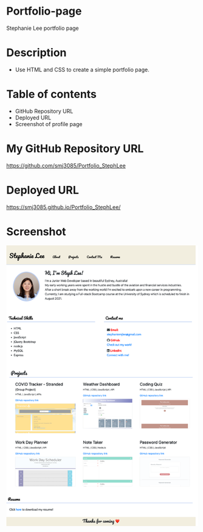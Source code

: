 # Portfolio-page
Stephanie Lee portfolio page

# Description 
* Use HTML and CSS to create a simple portfolio page.


# Table of contents
* GitHub Repository URL
* Deployed URL
* Screenshot of profile page

# My GitHub Repository URL 
https://github.com/smj3085/Portfolio_StephLee

# Deployed URL
https://smj3085.github.io/Portfolio_StephLee/

# Screenshot
![picture](./assets/images/updatedportfolio.png)